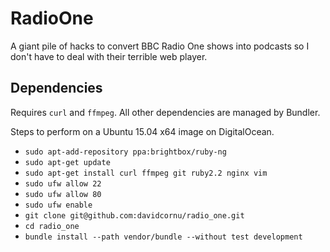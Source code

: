 # RadioOne

A giant pile of hacks to convert BBC Radio One shows into podcasts so I don't have to deal with their terrible web player.

## Dependencies

Requires `curl` and `ffmpeg`. All other dependencies are managed by Bundler.

Steps to perform on a Ubuntu 15.04 x64 image on DigitalOcean.

- `sudo apt-add-repository ppa:brightbox/ruby-ng`
- `sudo apt-get update`
- `sudo apt-get install curl ffmpeg git ruby2.2 nginx vim`
- `sudo ufw allow 22`
- `sudo ufw allow 80`
- `sudo ufw enable`
- `git clone git@github.com:davidcornu/radio_one.git`
- `cd radio_one`
- `bundle install --path vendor/bundle --without test development`
